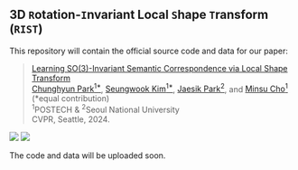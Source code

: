 ## 3D `R`otation-`I`nvariant Local `S`hape `T`ransform (`RIST`)
This repository will contain the official source code and data for our paper:

>[Learning SO(3)-Invariant Semantic Correspondence via Local Shape Transform](https://arxiv.org/abs/2306.11406)  
> [Chunghyun Park<sup>1*</sup>](https://chrockey.github.io/),
> [Seungwook Kim<sup>1*</sup>](https://wookiekim.github.io/),
> [Jaesik Park<sup>2</sup>](http://jaesik.info/), and
> [Minsu Cho<sup>1</sup>](http://cvlab.postech.ac.kr/~mcho/) (*equal contribution)<br>
> <sup>1</sup>POSTECH & <sup>2</sup>Seoul National University<br>
> CVPR, Seattle, 2024.

<div align="left">
  <a href="https://arxiv.org/abs/2404.11156"><img src="https://img.shields.io/badge/arXiv-2203.15712-b31b1b.svg"/></a>
  <a href="http://cvlab.postech.ac.kr/research/RIST"><img src="https://img.shields.io/static/v1?label=project page&message=RIST&color=9cf"/></a>
</div>

The code and data will be uploaded soon.
